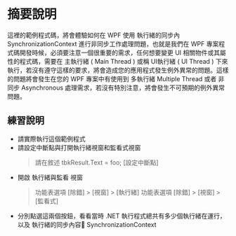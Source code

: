 # 摘要說明

這裡的範例程式碼，將會體驗如何在 WPF 使用 執行緒的同步內 SynchronizationContext 進行非同步工作處理問題，也就是我們在 WPF 專案程式碼開發時候，必須要注意一個很重要的需求，任何想要變更 UI 相關物件或其屬性的程式碼，需要在 主執行緒 ( Main Thread ) 或稱 UI執行緒 ( UI Thread ) 下來執行，若沒有遵守這樣的要求，將會造成您的應用程式發生例外異常的問題。這樣的問題將會發生在您的 WPF 專案中有使用到 多執行緒 Multiple Thread 或者 非同步 Asynchronous 處理需求，若沒有特別注意，將會發生不可預期的例外異常問題。

## 練習說明

* 請實際執行這個範例程式
* 請設定中斷點與打開執行緒視窗和監看式視窗
  > 請在敘述 tbkResult.Text = foo; [設定中斷點]
* 開啟 執行緒與監看 視窗
  > 功能表選項 [除錯] > [視窗] > [執行緒]
  > 功能表選項 [除錯] > [視窗] > [監看式]
* 分別點選這兩個按鈕，看看當時 .NET 執行程式總共有多少個執行緒在運行，以及 執行緒的同步內容 SynchronizationContext
  